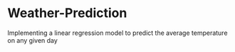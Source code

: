 # Weather-Prediction
Implementing a linear regression model to predict the average temperature on any given day
